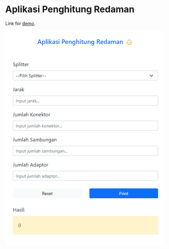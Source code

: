 # Aplikasi Penghitung Redaman

Link for [demo](https://penghitung-redaman.netlify.app/).

![Tux, the Linux mascot](banner.png)
